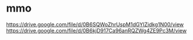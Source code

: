 # mmo
https://drive.google.com/file/d/0B6SQWoZhrUspM1dGYlZidkg1N00/view
https://drive.google.com/file/d/0B6kjD917Ca96anRQZWg4ZE9Pc3M/view
